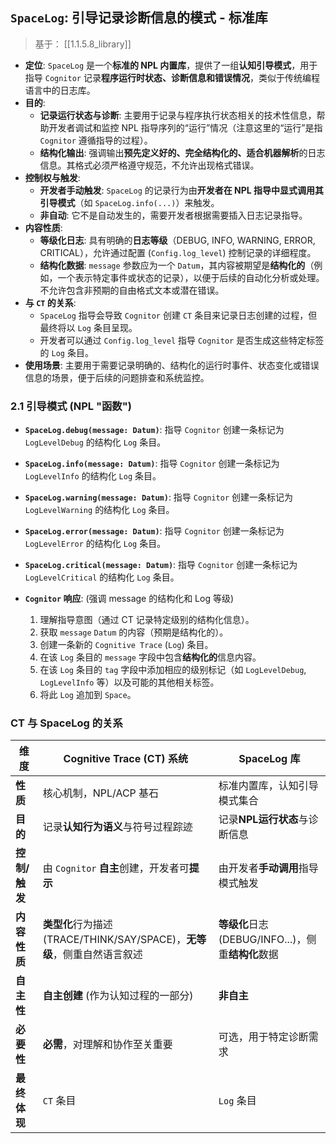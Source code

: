 ## `SpaceLog`: 引导记录诊断信息的模式 - 标准库

> 基于： [[1.1.5.8_library]]

* **定位**: `SpaceLog` 是一个**标准的 NPL 内置库**，提供了一组**认知引导模式**，用于指导 `Cognitor` 记录**程序运行时状态、诊断信息和错误情况**，类似于传统编程语言中的日志库。
* **目的**:
    * **记录运行状态与诊断**: 主要用于记录与程序执行状态相关的技术性信息，帮助开发者调试和监控 NPL 指导序列的“运行”情况（注意这里的“运行”是指 `Cognitor` 遵循指导的过程）。
    * **结构化输出**: 强调输出**预先定义好的、完全结构化的、适合机器解析**的日志信息。其格式必须严格遵守规范，不允许出现格式错误。
* **控制权与触发**:
    * **开发者手动触发**: `SpaceLog` 的记录行为由**开发者在 NPL 指导中显式调用其引导模式**（如 `SpaceLog.info(...)`）来触发。
    * **非自动**: 它不是自动发生的，需要开发者根据需要插入日志记录指导。
* **内容性质**:
    * **等级化日志**: 具有明确的**日志等级**（DEBUG, INFO, WARNING, ERROR, CRITICAL），允许通过配置 (`Config.log_level`) 控制记录的详细程度。
    * **结构化数据**: `message` 参数应为一个 `Datum`，其内容被期望是**结构化的**（例如，一个表示特定事件或状态的记录），以便于后续的自动化分析或处理。不允许包含非预期的自由格式文本或潜在错误。
* **与 `CT` 的关系**:
    * `SpaceLog` 指导会导致 `Cognitor` 创建 `CT` 条目来记录日志创建的过程，但最终将以 `Log` 条目呈现。
    * 开发者可以通过 `Config.log_level` 指导 `Cognitor` 是否生成这些特定标签的 `Log` 条目。
* **使用场景**: 主要用于需要记录明确的、结构化的运行时事件、状态变化或错误信息的场景，便于后续的问题排查和系统监控。

### 2.1 引导模式 (NPL "函数")

* **`SpaceLog.debug(message: Datum)`**: 指导 `Cognitor` 创建一条标记为 `LogLevelDebug` 的结构化 `Log` 条目。
* **`SpaceLog.info(message: Datum)`**: 指导 `Cognitor` 创建一条标记为 `LogLevelInfo` 的结构化 `Log` 条目。
* **`SpaceLog.warning(message: Datum)`**: 指导 `Cognitor` 创建一条标记为 `LogLevelWarning` 的结构化 `Log` 条目。
* **`SpaceLog.error(message: Datum)`**: 指导 `Cognitor` 创建一条标记为 `LogLevelError` 的结构化 `Log` 条目。
* **`SpaceLog.critical(message: Datum)`**: 指导 `Cognitor` 创建一条标记为 `LogLevelCritical` 的结构化 `Log` 条目。

* **`Cognitor` 响应**: (强调 message 的结构化和 Log 等级)
    1.  理解指导意图（通过 CT 记录特定级别的结构化信息）。
    2.  获取 `message` `Datum` 的内容（预期是结构化的）。
    3.  创建一条新的 `Cognitive Trace` (`Log`) 条目。
    4.  在该 `Log` 条目的 `message` 字段中包含**结构化的**信息内容。
    5.  在该 `Log` 条目的 `tag` 字段中添加相应的级别标记（如 `LogLevelDebug`, `LogLevelInfo` 等）以及可能的其他相关标签。
    6.  将此 `Log` 追加到 `Space`。

### CT 与 SpaceLog 的关系

| 维度        | **Cognitive Trace (CT) 系统**                          | **SpaceLog 库**                        |
| --------- | ---------------------------------------------------- | ------------------------------------- |
| **性质**    | 核心机制，NPL/ACP 基石                                      | 标准内置库，认知引导模式集合                        |
| **目的**    | 记录**认知行为语义**与符号过程踪迹                                  | 记录**NPL运行状态**与诊断信息                    |
| **控制/触发** | 由 `Cognitor` **自主**创建，开发者可**提示**                     | 由开发者**手动调用**指导模式触发                    |
| **内容性质**  | **类型化**行为描述 (TRACE/THINK/SAY/SPACE)，**无等级**，侧重自然语言叙述 | **等级化**日志 (DEBUG/INFO...)，侧重**结构化**数据 |
| **自主性**   | **自主创建** (作为认知过程的一部分)                                | **非自主**                               |
| **必要性**   | **必需**，对理解和协作至关重要                                    | 可选，用于特定诊断需求                           |
| **最终体现**  | `CT` 条目                                              | `Log` 条目                              |
